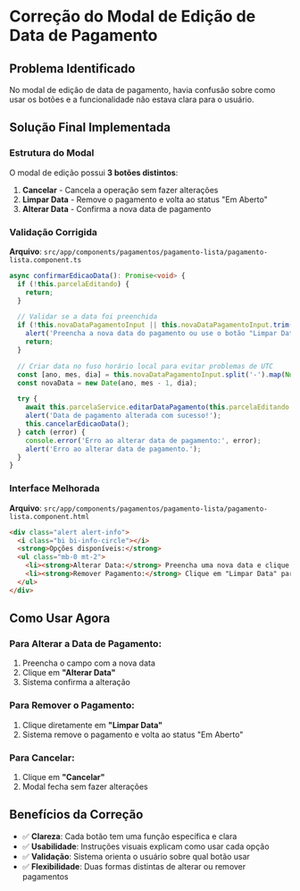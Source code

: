 # Correção do Modal de Edição de Data de Pagamento

## Problema Identificado
No modal de edição de data de pagamento, havia confusão sobre como usar os botões e a funcionalidade não estava clara para o usuário.

## Solução Final Implementada

### Estrutura do Modal
O modal de edição possui **3 botões distintos**:
1. **Cancelar** - Cancela a operação sem fazer alterações
2. **Limpar Data** - Remove o pagamento e volta ao status "Em Aberto"  
3. **Alterar Data** - Confirma a nova data de pagamento

### Validação Corrigida
**Arquivo**: `src/app/components/pagamentos/pagamento-lista/pagamento-lista.component.ts`

```typescript
async confirmarEdicaoData(): Promise<void> {
  if (!this.parcelaEditando) {
    return;
  }

  // Validar se a data foi preenchida
  if (!this.novaDataPagamentoInput || this.novaDataPagamentoInput.trim() === '') {
    alert('Preencha a nova data do pagamento ou use o botão "Limpar Data" para remover o pagamento.');
    return;
  }

  // Criar data no fuso horário local para evitar problemas de UTC
  const [ano, mes, dia] = this.novaDataPagamentoInput.split('-').map(Number);
  const novaData = new Date(ano, mes - 1, dia);

  try {
    await this.parcelaService.editarDataPagamento(this.parcelaEditando.id, novaData);
    alert('Data de pagamento alterada com sucesso!');
    this.cancelarEdicaoData();
  } catch (error) {
    console.error('Erro ao alterar data de pagamento:', error);
    alert('Erro ao alterar data de pagamento.');
  }
}
```

### Interface Melhorada
**Arquivo**: `src/app/components/pagamentos/pagamento-lista/pagamento-lista.component.html`

```html
<div class="alert alert-info">
  <i class="bi bi-info-circle"></i>
  <strong>Opções disponíveis:</strong> 
  <ul class="mb-0 mt-2">
    <li><strong>Alterar Data:</strong> Preencha uma nova data e clique em "Alterar Data"</li>
    <li><strong>Remover Pagamento:</strong> Clique em "Limpar Data" para voltar ao status "Em Aberto"</li>
  </ul>
</div>
```

## Como Usar Agora

### Para Alterar a Data de Pagamento:
1. Preencha o campo com a nova data
2. Clique em **"Alterar Data"**
3. Sistema confirma a alteração

### Para Remover o Pagamento:
1. Clique diretamente em **"Limpar Data"** 
2. Sistema remove o pagamento e volta ao status "Em Aberto"

### Para Cancelar:
1. Clique em **"Cancelar"**
2. Modal fecha sem fazer alterações

## Benefícios da Correção
- ✅ **Clareza**: Cada botão tem uma função específica e clara
- ✅ **Usabilidade**: Instruções visuais explicam como usar cada opção
- ✅ **Validação**: Sistema orienta o usuário sobre qual botão usar
- ✅ **Flexibilidade**: Duas formas distintas de alterar ou remover pagamentos